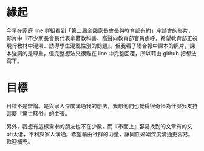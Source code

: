 # 緣起

今早在家庭 line 群組看到「第二屆全國家長會長與教育部有約」座談會的影片，影片中『不少家長會長代表拿著教科書、高聲向教育部官員疾呼，希望教育部正視現行教材中混淆、誘導學生混亂性別的問題』。但我看了聯合報中課本的照片，課本強調的是尊重，但完整想法又很難在 line 中完整回覆，所以藉由 github 把想法寫下。

# 目標

目標不是辯論。是與家人深度溝通我的想法，我想他們也覺得很奇怪為什麼我支持這麼『驚世駭俗』的主張。

另外，我想有這樣需求的朋友也不在少數，而『市面上』容易找到的文章有的又ph太低，不利與家人溝通。希望藉由社群的力量，讓同性婚姻深度溝通更容易。
歡迎補充。
